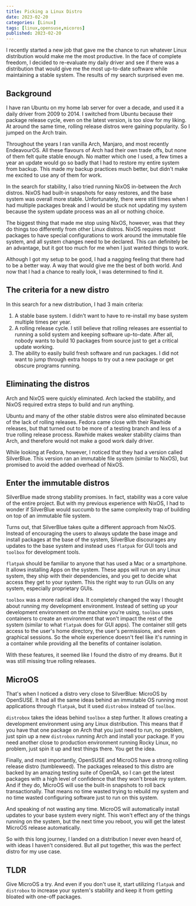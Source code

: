 ```yaml
---
title: Picking a Linux Distro
date: 2023-02-20
categories: [Linux]
tags: [linux,opensuse,micoros]
published: 2023-02-20
---
```


I recently started a new job that gave me the chance to run whatever Linux distribution would make me the most productive. In the face of complete freedom, I decided to re-evaluate my daily driver and see if there was a distribution that would give me the most up-to-date software while maintaining a stable system. The results of my search surprised even me.

## Background
I have ran Ubuntu on my home lab server for over a decade, and used it a daily driver from 2009 to 2014. I switched from Ubuntu because their package release cycle, even on the latest version, is too slow for my liking. At around the same time, rolling release distros were gaining popularity. So I jumped on the Arch train.

Throughout the years I ran vanilla Arch, Manjaro, and most recently EndeavourOS. All these flavours of Arch had their own trade offs, but none of them felt quite stable enough. No matter which one I used, a few times a year an update would go so badly that I had to restore my entire system from backup. This made my backup practices much better, but didn't make me excited to use any of them for work.

In the search for stability, I also tried running NixOS in-between the Arch distros. NixOS had built-in snapshots for easy restores, and the base system was overall more stable. Unfortunately, there were still times when I had multiple packages break and I would be stuck not updating my system because the system update process was an all or nothing choice.

The biggest thing that made me stop using NixOS, however, was that they do things too differently from other Linux distros. NixOS requires most packages to have special configurations to work around the immutable file system, and all system changes need to be declared. This can definitely be an advantage, but it got too much for me when I just wanted things to work.

Although I got my setup to be good, I had a nagging feeling that there had to be a better way. A way that would give me the best of both world. And now that I had a chance to really look, I was determined to find it.

## The criteria for a new distro

In this search for a new distribution, I had 3 main criteria:

1. A stable base system. I didn't want to have to re-install my base system multiple times per year.
2. A rolling release cycle. I still believe that rolling releases are essential to running a solid system and keeping software up-to-date. After all, nobody wants to build 10 packages from source just to get a critical update working.
3. The ability to easily build fresh software and run packages. I did not want to jump through extra hoops to try out a new package or get obscure programs running.

## Eliminating the distros

Arch and NixOS were quickly eliminated. Arch lacked the stability, and NixOS required extra steps to build and run anything.

Ubuntu and many of the other stable distros were also eliminated because of the lack of rolling releases. Fedora came close with their Rawhide releases, but that turned out to be more of a testing branch and less of a true rolling release process. Rawhide makes weaker stability claims than Arch, and therefore would not make a good work daily driver.

While looking at Fedora, however, I noticed that they had a version called SilverBlue. This version ran an immutable file system (similar to NixOS), but promised to avoid the added overhead of NixOS.

## Enter the immutable distros

SilverBlue made strong stability promises. In fact, stability was a core value of the entire project. But with my previous experience with NixOS, I had to wonder if SilverBlue would succumb to the same complexity trap of building on top of an immutable file system.

Turns out, that SilverBlue takes quite a different approach from NixOS. Instead of encouraging the users to always update the base image and install packages at the base of the system, SilverBlue discourages any updates to the base system and instead uses `flatpak` for GUI tools and `toolbox` for development tools.

`flatpak` should be familiar to anyone that has used a Mac or a smartphone. It allows installing Apps on the system. These apps will run on any Linux system, they ship with their dependencies, and you get to decide what access they get to your system. This the right way to run GUIs on any system, especially proprietary GUIs.

`toolbox` was a more radical idea. It completely changed the way I thought about running my development environment. Instead of setting up your development environment on the machine you're using, `toolbox` uses containers to create an environment that won't impact the rest of the system (similar to what `flatpak` does for GUI apps). The container still gets access to the user's home directory, the user's permissions, and even graphical sessions. So the whole experience doesn't feel like it's running in a container while providing all the benefits of container isolation.

With these features, it seemed like I found the distro of my dreams. But it was still missing true rolling releases.

## MicroOS

That's when I noticed a distro very close to SilverBlue: MicroOS by OpenSUSE. It had all the same ideas behind an immutable OS running most applications through `flatpak`, but it used `distrobox` instead of `toolbox`.

`distrobox` takes the ideas behind `toolbox` a step further. It allows creating a development environment using any Linux distribution. This means that if you have that one package on Arch that you just need to run, no problem, just spin up a new `distrobox` running Arch and install your package. If you need another close to production environment running Rocky Linux, no problem, just spin it up and test things there. You get the idea.

Finally, and most importantly, OpenSUSE and MicroOS have a strong rolling release distro (tumbleweed). The packages released to this distro are backed by an amazing testing suite of OpenQA, so I can get the latest packages with a high level of confidence that they won't break my system. And if they do, MicroOS will use the built-in snapshots to roll back transactionally. That means no time wasted trying to rebuild my system and no time wasted configuring software just to run on this system.

And speaking of not wasting any time. MicroOS will automatically install updates to your base system every night. This won't effect any of the things running on the system, but the next time you reboot, you will get the latest MicroOS release automatically.

So with this long journey, I landed on a distribution I never even heard of, with ideas I haven't considered. But all put together, this was the perfect distro for my use case.

## TLDR

Give MicroOS a try. And even if you don't use it, start utilizing `flatpak` and `distrobox` to increase your system's stability and keep it from getting bloated with one-off packages.
